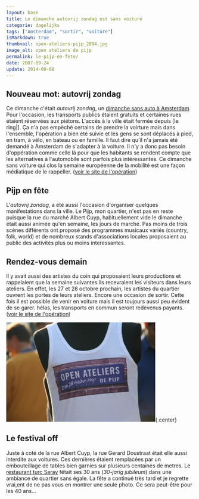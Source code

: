 ```yaml
---
layout: base
title: Le dimanche autovrij zondag est sans voiture
categorie: dagelijks
tags: ["Amsterdam", "sortir", "voiture"]
isMarkdown: true
thumbnail: open-ateliers-pijp_2894.jpg
image_alt: open ateliers de pijp
permalink: le-pijp-en-fete/
date: 2007-09-24
update: 2014-08-08
---
```


## Nouveau mot: autovrij zondag

Ce dimanche c'était *autovrij zondag*, un [dimanche sans auto à Amsterdam](http://amsterdam.nl/vrije_tijd_toerisme/evenementen/evenementen?ActItmIdt=40342). Pour l'occasion, les transports publics étaient gratuits et certaines rues étaient réservées aux piétons. L'accès à la ville était fermée depuis [le ring|]. Ça n'a pas empèché certains de prendre la voirture mais dans l'ensemble, l'opération a bien été suivie et les gens se sont déplacés à pied, en tram, à vélo, en bateau ou en famille. Il faut dire qu'il n'a jamais été demandé à Amsterdam de s'adapter à la voiture. Il n'y a donc pas besoin d'oppération comme celle là pour que les habitants se rendent compte que les alternatives à l'automobile sont parfois plus intéressantes. Ce dimanche sans voiture qui clos la semaine européenne de la mobilité est une façon médiatique de le rappeller. ([voir le site de l'opération](http://www.autovrijedag.amsterdam.nl/live/main.asp))

## Pijp en fête

L'*autovrij zondag*, a été aussi l'occasion d'organiser quelques manifestations dans la ville. Le Pijp, mon quartier, n'est pas en reste puisque la rue du marché Albert Cuyp, habituellement vide le dimanche était aussi animée qu'en semaine, les jours de marché. Pas moins de trois scènes différents ont proposé des programmes musicaux variés (country, folk, world) et de nombreux stands d'associations locales proposaient au public des activités plus ou moins interessantes.

## Rendez-vous demain

Il y avait aussi des artistes du coin qui proposaient leurs productions et rappelaient que la semaine suivantes ils recevraient les visiteurs dans leurs ateliers. En effet, les 27 et 28 octobre prochain, les artistes du quartier ouvrent les portes de leurs ateliers. Encore une occasion de sortir. Cette fois il est possible de venir en voiture mais il est toujours aussi peu évident de se garer. hélas, les transports en commun seront redevenus payants.
([voir le site de l'opération](http://openateliersdepijp.nl/))

![open ateliers de pijp](open-ateliers-pijp_2894.jpg){.center}

## Le festival off
Juste à coté de la rue Albert Cuyp, la rue Gerard Doustraat était elle aussi interdite aux voitures. Ces dernières étaient remplacées par un embouteillage de tables bien garnies sur plusieurs centaines de metres. Le [restaurant turc Saray](http://www.sarayrestaurant.nl/) fêtait ses 30 ans  (*30-jarig jubileum*) dans une ambiance de quartier sans égale. La fête a continué très tard et je regrette vrai,ent de ne pas vous en montrer une seule photo. Ce sera peut-être pour les 40 ans...
